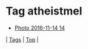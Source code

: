 <!--
title: Tag atheistmel
date: 2020-06-28T15:26:58.806Z
tags:
-->
# Tag atheistmel

 * [Photo 2016-11-14 14](153171672156.md)

| [Tags](tags.md) | [Top](index.md) |
